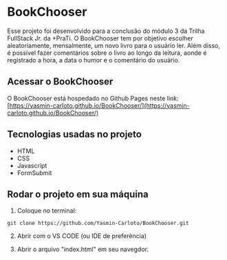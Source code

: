 # BookChooser

Esse projeto foi desenvolvido para a conclusão do módulo 3 da Trilha FullStack Jr. da +PraTi.
O BookChooser tem por objetivo escolher aleatoriamente, mensalmente, um novo livro para o usuário ler. Além disso, é possível fazer comentários sobre o livro ao longo da leitura, aonde é registrado a hora, a data o humor e o comentário do usuário.

## Acessar o BookChooser
O BookChooser está hospedado no Github Pages neste link: [https://yasmin-carloto.github.io/BookChooser/](https://yasmin-carloto.github.io/BookChooser/)

## Tecnologias usadas no projeto
* HTML 
* CSS
* Javascript
* FormSubmit

## Rodar o projeto em sua máquina

1. Coloque no terminal:
```
git clone https://github.com/Yasmin-Carloto/BookChooser.git
```

2. Abrir com o VS CODE (ou IDE de preferência)

3. Abrir o arquivo "index.html" em seu navegdor.
